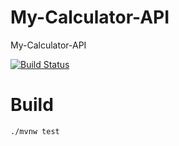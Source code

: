 # My-Calculator-API
My-Calculator-API

[![Build Status](https://travis-ci.org/my-calculator-poc/My-Calculator-API.svg?branch=master)](https://travis-ci.org/my-calculator-poc/My-Calculator-API)

# Build

``` bash
./mvnw test
```

